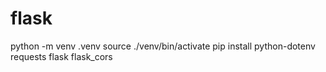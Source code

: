 # flask

python -m venv .venv
source ./venv/bin/activate
pip install python-dotenv requests flask flask_cors